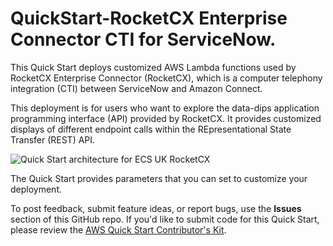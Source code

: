 # QuickStart-RocketCX Enterprise Connector CTI for ServiceNow.

This Quick Start deploys customized AWS Lambda functions used by RocketCX Enterprise Connector (RocketCX), which is a computer telephony integration (CTI) between ServiceNow and Amazon Connect.

This deployment is for users who want to explore the data-dips application programming interface (API) provided by RocketCX. It provides customized displays of different endpoint calls within the REpresentational State Transfer (REST) API.

![Quick Start architecture for ECS UK RocketCX](https://d0.awsstatic.com/partner-network/QuickStart/connect/ecs-uk-rocketcx-architecture.png)

The Quick Start provides parameters that you can set to customize your deployment. 

To post feedback, submit feature ideas, or report bugs, use the **Issues** section of this GitHub repo.
If you'd like to submit code for this Quick Start, please review the [AWS Quick Start Contributor's Kit](https://aws-quickstart.github.io/).
